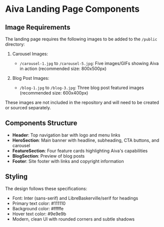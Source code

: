 # Aiva Landing Page Components

## Image Requirements

The landing page requires the following images to be added to the `/public` directory:

1. Carousel Images:
   - `/carousel-1.jpg` to `/carousel-5.jpg`: Five images/GIFs showing Aiva in action (recommended size: 800x500px)

2. Blog Post Images:
   - `/blog-1.jpg` to `/blog-3.jpg`: Three blog post featured images (recommended size: 600x400px)

These images are not included in the repository and will need to be created or sourced separately.

## Components Structure

- **Header**: Top navigation bar with logo and menu links
- **HeroSection**: Main banner with headline, subheading, CTA buttons, and carousel
- **FeatureSection**: Four feature cards highlighting Aiva's capabilities
- **BlogSection**: Preview of blog posts
- **Footer**: Site footer with links and copyright information

## Styling

The design follows these specifications:
- Font: Inter (sans-serif) and LibreBaskerville/serif for headings
- Primary text color: #111110
- Background color: #fffffe
- Hover text color: #9e9e9b
- Modern, clean UI with rounded corners and subtle shadows 
